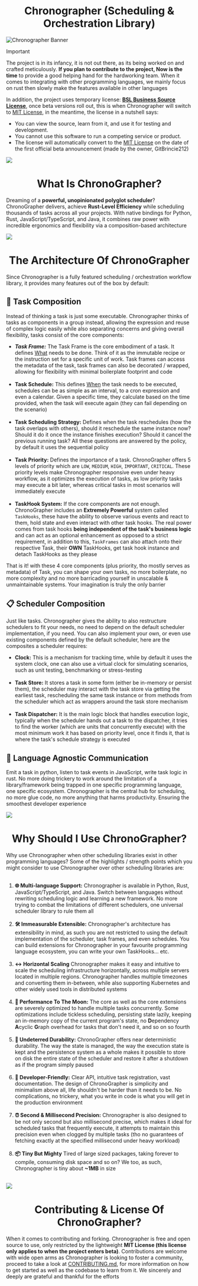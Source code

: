 <h1 align="center">Chronographer (Scheduling & Orchestration Library)</h1>
<img src="./assets/Chronographer Banner.png" alt="Chronographer Banner" />

> [!IMPORTANT]  
> The project is in its infancy, it is not out there, as its being worked on and crafted meticulously. **If you plan to
> contribute to the project, Now is the time** to provide a good helping hand for the hardworking team. When it comes to
integrating with other programming languages, we mainly focus on rust then slowly make the features available in other 
languages
> 
> In addition, the project uses temporary license: **[BSL Business Source License](LICENSE)**, once beta versions roll out, 
this is when Chronographer will switch to [MIT License](https://opensource.org/license/mit), in the meantime, 
the license in a nutshell says:
> - You can view the source, learn from it, and use it for testing and development.
> - You cannot use this software to run a competing service or product.
> - The license will automatically convert to the [MIT License](https://opensource.org/license/mit) on 
> the date of the first official beta announcement (made by the owner, GitBrincie212)

<img align="center" src="assets/Chronographer Divider.png" />
<h1 align="center">What Is ChronoGrapher?</h1>

Dreaming of a **powerful, unopinionated polyglot scheduler**? ChronoGrapher delivers, achieve 
**Rust-Level Efficiency** while scheduling thousands of tasks across all your projects. 
With native bindings for Python, Rust, JavaScript/TypeScript, and Java, 
it combines raw power with incredible ergonomics and flexibility via a composition-based architecture

<img align="center" src="assets/Chronographer Divider.png" />
<h1 align="center">The Architecture Of ChronoGrapher</h1>
Since Chronographer is a fully featured scheduling / orchestration workflow library, it provides many 
features out of the box by default:

## 🧩 Task Composition
Instead of thinking a task is just some executable. Chronographer thinks of tasks as components in a group instead, allowing 
the expression and reuse of complex logic easily while also separating concerns and giving overall flexibility, tasks 
consist of the core components:
  - ***Task Frame:*** The Task Frame is the core embodiment of a task. It defines <ins>What</ins> needs to be done. Think of it 
  as the immutable recipe or the instruction set for a specific unit of work. Task frames can access the metadata of the
  task, task frames can also be decorated / wrapped, allowing for flexibility with minimal boilerplate footprint and code
  <br /> <br />
  - **Task Schedule:** This defines <ins>When</ins> the task needs to be executed, schedules can be as simple as an
  interval, to a cron expression and even a calendar. Given a specific time, they calculate based on the time provided, when
  the task will execute again (they can fail depending on the scenario)
  <br /> <br />
  - **Task Scheduling Strategy:** Defines when the task reschedules (how the task overlaps with others), 
  should it reschedule the same instance now? Should it do it once the instance finishes execution? Should it cancel
  the previous running task? All these questions are answered by the policy, by default it uses the sequential policy
  <br /> <br />
  - **Task Priority:** Defines the importance of a task. ChronoGrapher offers 5 levels of priority which are
  ``LOW``, ``MEDIUM``, ``HIGH``, ``IMPORTANT``, ``CRITICAL``. These priority levels make Chronographer responsive even under
  heavy workflow, as it optimizes the execution of tasks, as low priority tasks may execute a bit later, whereas critical
  tasks in most scenarios will immediately execute
  <br /> <br />
  - **TaskHook System:** If the core components are not enough. ChronoGrapher includes an **Extremely Powerful** system
  called ``TaskHooks``, these have the ability to observe various events and react to them, hold state and even interact
  with other task hooks. The real power comes from task hooks **being independent of the task's business logic** and
  can act as an optional enhancement as opposed to a strict requirement, in addition to this, ``TaskFrames`` can also
  attach onto their respective Task, their **OWN** TaskHooks, get task hook instance and detach TaskHooks as they please

That is it! with these 4 core components (plus priority, tho mostly serves as metadata) of Task, you can shape
your own tasks, no more boilerplate, no more complexity and no more barricading yourself in unscalable & unmaintainable 
systems. Your imagination is truly the only barrier

## 📋 Scheduler Composition
Just like tasks. Chronographer gives the ability to also restructure schedulers to fit your needs, no need to depend
on the default scheduler implementation, if you need. You can also implement your own, or even use existing components
defined by the default scheduler, here are the composites a scheduler requires:
- **Clock:** This is a mechanism for tracking time, while by default it uses the system clock, one can also use a virtual
clock for simulating scenarios, such as unit testing, benchmarking or stress-testing
<br /> <br />
- **Task Store:** It stores a task in some form (either be in-memory or persist them), the scheduler may interact with
the task store via getting the earliest task, rescheduling the same task instance or from methods from the scheduler which 
act as wrappers around the task store mechanism
<br /> <br />
- **Task Dispatcher:** It is the main logic block that handles execution logic, typically when the scheduler hands out a
task to the dispatcher, it tries to find the worker (which are units that concurrently execute) with the most minimum work 
it has based on priority level, once it finds it, that is where the task's schedule strategy is executed

## 📡 Language Agnostic Communication
Emit a task in python, listen to task events in JavaScript, write task logic in rust. No more doing trickery to
work around the limitation of a library/framework being trapped in one specific programming language, one specific
ecosystem. Chronographer is the central hub for scheduling, no more glue code, no more anything that harms productivity.
Ensuring the smoothest developer experience

<img align="center" src="assets/Chronographer Divider.png" />
<h1 align="center">Why Should I Use ChronoGrapher?</h1>
Why use Chronographer when other scheduling libraries exist in other programming languages? Some of the highlights
/ strength points which you might consider to use Chronographer over other scheduling libraries are:
<br /> <br />

1. **🌐 Multi-language Support:** Chronographer is available in Python, Rust, JavaScript/TypeScript, and Java. 
Switch between languages without rewriting scheduling logic and learning a new framework. No more trying to combat the limitations of different 
schedulers, one universal scheduler library to rule them all
<br /> <br />
2. **🛠️ Immeasurable Extensible:** Chronographer's architecture has extensibility in mind, as such you are not restricted to 
using the default implementation of the scheduler, task frames, and even schedules. You can build extensions 
for Chronographer in your favourite programming language ecosystem, you can write your own TaskHooks... etc.
<br /> <br />
3. **↔️ Horizontal Scaling** Chronographer makes it easy and intuitive to scale the scheduling infrastructure horizontally,
across multiple servers located in multiple regions. Chronographer handles multiple timezones and converting them in-between,
while also supporting Kubernetes and other widely used tools in distributed systems 
<br /> <br />
4. **🚀 Performance To The Moon:** The core as well as the core extensions are severely optimized to handle multiple
tasks concurrently. Some optimizations include tickless scheduling, persisting state lazily, keeping an in-memory copy
of the current program's state, no **D**ependency **A**cyclic **G**raph overhead for tasks that don't need it, and so on so fourth
<br /> <br />
5. **💾 Undeterred Durability:** ChronoGrapher offers near deterministic durability. The way the state is managed, the way
the execution state is kept and the persistence system as a whole makes it possible to store on disk the entire state
of the scheduler and restore it after a shutdown as if the program simply paused
<br /> <br />
6. **🔧 Developer-Friendly:** Clear API, intuitive task registration, vast documentation. The design of ChronoGrapher is 
simplicity and minimalism above all, life shouldn't be harder than it needs to be. No complications, no trickery, what you 
write in code is what you will get in the production environment
<br /><br />
7. **⏰ Second & Millisecond Precision:** Chronographer is also designed to be not only second but also millisecond precise,
which makes it ideal for scheduled tasks that frequently execute, it attempts to maintain this precision even when clogged 
by multiple tasks (tho no guarantees of fetching exactly at the specified millisecond under heavy workload)
<br /> <br />
8. **📦 Tiny But Mighty** Tired of large sized packages, taking forever to compile, consuming disk space and so on? We too,
as such, Chronographer is tiny about **~1MB** in size
<br /> <br />
<img align="center" src="assets/Chronographer Divider.png" />
<h1 align="center">Contributing & License Of ChronoGrapher?</h1>

When it comes to contributing and forking. Chronographer is free and open source to use, only restricted by the lightweight
<strong>MIT License (this license only applies to when the project enters beta)</strong>. 
Contributions are welcome with wide open arms as Chronographer is looking to foster a community, proceed to take a look at 
[CONTRIBUTING.md](./CONTRIBUTING.md), for more information on how to get started as well as the codebase to learn
from it. We sincerely and deeply are grateful and thankful for the efforts
